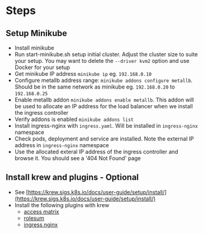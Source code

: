 # Steps

## Setup Minikube
- Install minikube 
- Run start-minikube.sh setup initial cluster. Adjust the cluster size to suite your setup. You may want to delete the `--driver kvm2` option and use Docker for your setup
- Get minikube IP address `minikube ip` eg. `192.168.0.10`
- Configure metallb address range: `minikube addons configure metallb`. Should be in the same network as minikube eg. `192.168.0.20` to `192.168.0.25`
- Enable metallb addon `minikube addons enable metallb`. This addon will be used to allocate an IP address for the load balancer when we install the ingress controller
- Verify addons is enabled `minikube addons list`
- Install ingress-nginx with `ingress.yaml`. Will be installed in `ingress-nginx` namespace
- Check pods, deployment and service are installed. Note the external IP address in `ingress-nginx` namespace
- Use the allocated exteral IP address of the ingress controller and browse it. You should see a '404 Not Found' page

## Install krew and plugins - Optional
- See [https://krew.sigs.k8s.io/docs/user-guide/setup/install/](https://krew.sigs.k8s.io/docs/user-guide/setup/install/)
- Install the following plugins with krew
  - [access matrix](https://github.com/corneliusweig/rakkess) 
  - [rolesum](https://github.com/Ladicle/kubectl-rolesum)
  - [ingress nginx](https://kubernetes.github.io/ingress-nginx/kubectl-plugin/)